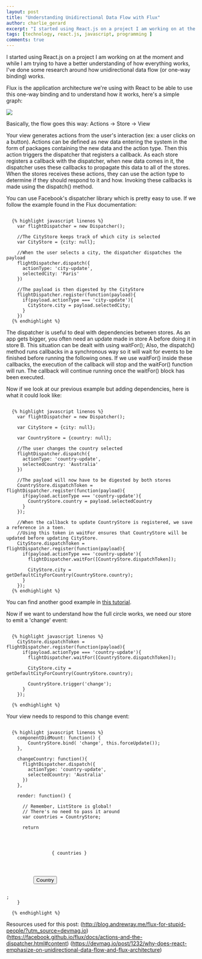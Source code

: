 ```yaml
---
layout: post
title: "Understanding Unidirectional Data Flow with Flux"
author: charlie_gerard
excerpt: "I started using React.js on a project I am working on at the moment and while I am trying to have a better understanding of how everything works, I've done some research around the difference between two-way data binding and unidirectional data flow (or one-way data binding)..."
tags: [technology, react.js, javascript, programming ]
comments: true
---
```


I started using React.js on a project I am working on at the moment and while I am trying to have a better understanding of how everything works, I've done some research around how unidirectional data flow (or one-way binding) works.

Flux is the application architecture we're using with React to be able to use this one-way binding and to understand how it works, here's a simple graph:

<img src="https://facebook.github.io/flux/img/flux-simple-f8-diagram-explained-1300w.png">

Basically, the flow goes this way: Actions -> Store -> View

Your view generates actions from the user's interaction (ex: a user clicks on a button).
Actions can be defined as new data entering the system in the form of packages containing the new data and the action type.
Then this action triggers the dispatcher that registers a callback. As each store registers a callback with the dispatcher, when new data comes in it, the dispatcher uses these callbacks to propagate this data to all of the stores.
When the stores receives these actions, they can use the action type to determine if they should respond to it and how.
Invoking these callbacks is made using the dispatch() method.

You can use Facebook's dispatcher library which is pretty easy to use. If we follow the example found in the Flux documentation:

<pre><code>
  {% highlight javascript linenos %}
    var flightDispatcher = new Dispatcher();

    //The CityStore keeps track of which city is selected
    var CityStore = {city: null};

    //When the user selects a city, the dispatcher dispatches the payload
    flightDispatcher.dispatch({
      actionType: 'city-update',
      selectedCity: 'Paris'
    })

    //The payload is then digested by the CityStore
    flightDispatcher.register(function(payload){
      if(payload.actionType === 'city-update'){
        CityStore.city = payload.selectedCity;
      }
    })
  {% endhighlight %}
</code></pre>

The dispatcher is useful to deal with dependencies between stores. As an app gets bigger, you often need an update made in store A before doing it in store B. This situation can be dealt with using waitFor();
Also, the dispatch() method runs callbacks in a synchronous way so it will wait for events to be finished before running the following ones. If we use waitFor() inside these callbacks, the execution of the callback will stop and the waitFor() function will run. The callback will continue running once the waitFor() block has been executed.

Now if we look at our previous example but adding dependencies, here is what it could look like:

<pre><code>
  {% highlight javascript linenos %}
    var flightDispatcher = new Dispatcher();

    var CityStore = {city: null};

    var CountryStore = {country: null};

    //The user changes the country selected
    flightDispatcher.dispatch({
      actionType: 'country-update',
      selectedCountry: 'Australia'
    })

    //The payload will now have to be digested by both stores
    CountryStore.dispatchToken = flightDispatcher.register(function(payload){
      if(payload.actionType === 'country-update'){
        CountryStore.country = payload.selectedCountry
      }
    });

    //When the callback to update CountryStore is registered, we save a reference in a toen.
    //Using this token in waitFor ensures that CountryStore will be updated before updating CityStore.
    CityStore.dispatchToken = flightDispatcher.register(function(payload){
      if(payload.actionType === 'country-update'){
        flightDispatcher.waitFor([CountryStore.dispatchToken]);

        CityStore.city = getDefaultCityForCountry(CountryStore.country);
      }
    });
  {% endhighlight %}
</code></pre>

You can find another good example in [this tutorial](http://blog.andrewray.me/flux-for-stupid-people/?utm_source=devmag.io).

Now if we want to understand how the full circle works, we need our store to emit a 'change' event:

<pre><code>
  {% highlight javascript linenos %}
    CityStore.dispatchToken = flightDispatcher.register(function(payload){
      if(payload.actionType === 'country-update'){
        flightDispatcher.waitFor([CountryStore.dispatchToken]);

        CityStore.city = getDefaultCityForCountry(CountryStore.country);

        CountryStore.trigger('change');
      }
    });

  {% endhighlight %}
</code></pre>

Your view needs to respond to this change event:

<pre><code>
  {% highlight javascript linenos %}
    componentDidMount: function() {
        CountryStore.bind( 'change', this.forceUpdate());
    },

    changeCountry: function(){
      flightDispatcher.dispatch({
        actionType: 'country-update',
        selectedCountry: 'Australia'
      })
    },

    render: function() {

      // Remember, ListStore is global!
      // There's no need to pass it around
      var countries = CountryStore;

      return <div>
          <ul>
              { countries }
          </ul>

          <button onClick={ this.changeCountry }>Country</button>

      </div>;
    }

  {% endhighlight %}
</code></pre>

Resources used for this post:
(http://blog.andrewray.me/flux-for-stupid-people/?utm_source=devmag.io)
(https://facebook.github.io/flux/docs/actions-and-the-dispatcher.html#content)
(https://devmag.io/post/1232/why-does-react-emphasize-on-unidirectional-data-flow-and-flux-architecture)
